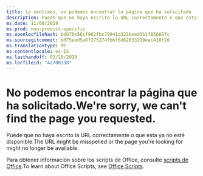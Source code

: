 ```yaml
---
title: Lo sentimos, no podemos encontrar la página que ha solicitado
description: Puede que no haya escrito la URL correctamente o que esta ya no esté disponible.
ms.date: 11/08/2019
ms.prod: non-product-specific
ms.openlocfilehash: bdb76e56cf962fbc79941d323beed3b1f85666fc
ms.sourcegitcommit: b075eed5a6f275274fbbf6d62633219eac416f26
ms.translationtype: MT
ms.contentlocale: es-ES
ms.lasthandoff: 03/10/2020
ms.locfileid: "42700338"
---
```

# <a name="were-sorry-we-cant-find-the-page-you-requested"></a><span data-ttu-id="e19c8-103">No podemos encontrar la página que ha solicitado.</span><span class="sxs-lookup"><span data-stu-id="e19c8-103">We're sorry, we can't find the page you requested.</span></span>

<span data-ttu-id="e19c8-104">Puede que no haya escrito la URL correctamente o que esta ya no esté disponible.</span><span class="sxs-lookup"><span data-stu-id="e19c8-104">The URL might be misspelled or the page you're looking for might no longer be available.</span></span>  

<span data-ttu-id="e19c8-105">Para obtener información sobre los scripts de Office, consulte [scripts de Office](/office/dev/scripts/index).</span><span class="sxs-lookup"><span data-stu-id="e19c8-105">To learn about Office Scripts, see [Office Scripts](/office/dev/scripts/index).</span></span>
